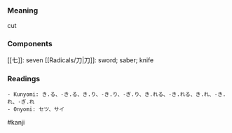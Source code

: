 ### Meaning

cut

### Components

[[七]]: seven [[Radicals/刀|刀]]: sword; saber; knife

### Readings

```
- Kunyomi: き.る、-き.る、き.り、-き.り、-ぎ.り、き.れる、-き.れる、き.れ、-き.れ、-ぎ.れ
- Onyomi: セツ、サイ
```

#kanji